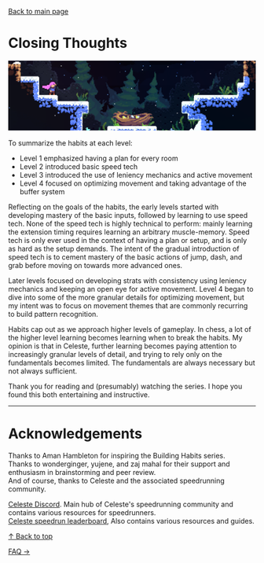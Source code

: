 [Back to main page](https://github.com/kwan22/habits/blob/main/README.md)

# Closing Thoughts

<img src = "https://github.com/kwan22/habits/blob/main/images/epilogue.png" width = 960>

To summarize the habits at each level:

- Level 1 emphasized having a plan for every room
- Level 2 introduced basic speed tech
- Level 3 introduced the use of leniency mechanics and active movement
- Level 4 focused on optimizing movement and taking advantage of the buffer system

Reflecting on the goals of the habits, the early levels started with developing mastery of the basic inputs, followed by learning to use speed tech. None of the speed tech is highly technical to perform: mainly learning the extension timing requires learning an arbitrary muscle-memory. Speed tech is only ever used in the context of having a plan or setup, and is only as hard as the setup demands. The intent of the gradual introduction of speed tech is to cement mastery of the basic actions of jump, dash, and grab before moving on towards more advanced ones.

Later levels focused on developing strats with consistency using leniency mechanics and keeping an open eye for active movement. Level 4 began to dive into some of the more granular details for optimizing movement, but my intent was to focus on movement themes that are commonly recurring to build pattern recognition.

Habits cap out as we approach higher levels of gameplay. In chess, a lot of the higher level learning becomes learning when to break the habits. My opinion is that in Celeste, further learning becomes paying attention to increasingly granular levels of detail, and trying to rely only on the fundamentals becomes limited. The fundamentals are always necessary but not always sufficient.

Thank you for reading and (presumably) watching the series. I hope you found this both entertaining and instructive.

---

# Acknowledgements

Thanks to Aman Hambleton for inspiring the Building Habits series. <br>
Thanks to wonderginger, yujene, and zaj mahal for their support and enthusiasm in brainstorming and peer review. <br>
And of course, thanks to Celeste and the associated speedrunning community.

[Celeste Discord](https://discord.gg/celeste). Main hub of Celeste's speedrunning community and contains various resources for speedrunners. <br>
[Celeste speedrun leaderboard](https://www.speedrun.com/celeste), Also contains various resources and guides.

[&#8593; Back to top](#closing-thoughts)

[FAQ &#8594;](https://github.com/kwan22/habits/blob/main/faq.md) 
